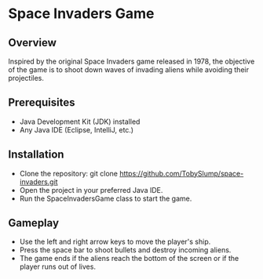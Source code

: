 # Space Invaders Game
## Overview
Inspired by the original Space Invaders game released in 1978, the objective of the game is to shoot down waves of invading aliens while avoiding their projectiles.

## Prerequisites
- Java Development Kit (JDK) installed
- Any Java IDE (Eclipse, IntelliJ, etc.)

## Installation
- Clone the repository:
git clone https://github.com/TobySlump/space-invaders.git
- Open the project in your preferred Java IDE.
- Run the SpaceInvadersGame class to start the game.

## Gameplay
- Use the left and right arrow keys to move the player's ship.
- Press the space bar to shoot bullets and destroy incoming aliens.
- The game ends if the aliens reach the bottom of the screen or if the player runs out of lives.
